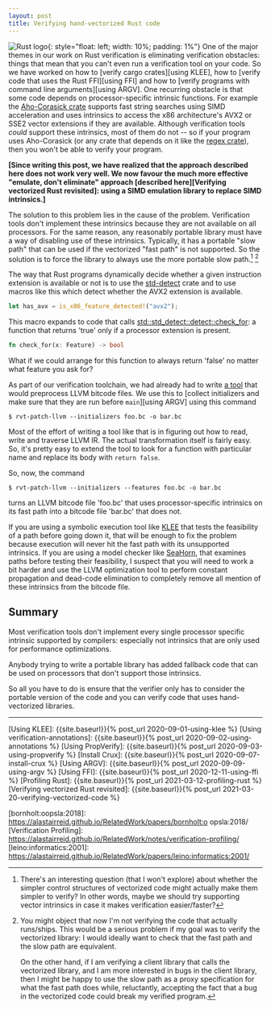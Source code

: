 ```yaml
---
layout: post
title: Verifying hand-vectorized Rust code
---
```


![Rust logo](https://www.rust-lang.org/static/images/rust-logo-blk.svg){: style="float: left; width: 10%; padding: 1%"}
One of the major themes in our work on Rust verification is
eliminating verification obstacles: things that mean that you
can't even run a verification tool on your code.
So we have worked on how to [verify cargo crates][using KLEE],
how to [verify code that uses the Rust FFI][using FFI]
and how to [verify programs with command line arguments][using ARGV].
One recurring obstacle is that some code depends on processor-specific
intrinsic functions.
For example the [Aho-Corasick crate] supports fast string searches
using SIMD acceleration and uses intrinsics to access the x86 architecture's
AVX2 or SSE2 vector extensions if they are available.
Although verification tools *could* support these intrinsics,
most of them do not -- so if your program uses Aho-Corasick (or
any crate that depends on it like the [regex crate]), then you won't be
able to verify your program.

**[Since writing this post, we have realized that the approach described here
does not work very well. We now favour the much more effective "emulate, don't
eliminate" approach [described here][Verifying vectorized Rust revisited]:
using a SIMD emulation library to replace SIMD intrinsics.]**

The solution to this problem lies in the cause of the problem.
Verification tools don't implement these intrinsics because they
are not available on all processors.
For the same reason, any reasonably portable library must have a way
of disabling use of these intrinsics.  Typically, it has a portable "slow path"
that can be used if the vectorized "fast path" is not supported.
So the solution is to force the library to always use the more
portable slow path.[^is-it-slow] [^but-youre-not-verifying-the-real-code]

[^is-it-slow]:
    There's an interesting question (that I won't explore)
    about whether the simpler control structures of vectorized
    code might actually make them simpler to verify?
    In other words, maybe we should try supporting
    vector intrinsics in case it makes verification easier/faster?

[^but-youre-not-verifying-the-real-code]:
    You might object that now I'm not verifying the code that actually runs/ships.
    This would be a serious problem if my goal was to verify the
    vectorized library: I would ideally want to check that the fast path
    and the slow path are equivalent.

    On the other hand, if I am verifying a client library that calls the vectorized library,
    and I am more interested in bugs in the client library, then
    I might be happy to use the slow path as a proxy specification
    for what the fast path does while, reluctantly, accepting the fact
    that a bug in the vectorized code could break my verified program.

The way that Rust programs dynamically decide whether a given instruction
extension is available or not is to use the [std-detect] crate
and to use macros like this which detect whether the AVX2 extension
is available.

``` rust
let has_avx = is_x86_feature_detected!("avx2");
```

This macro expands to code that calls [std::std_detect::detect::check_for]:
a function that returns 'true' only if a processor extension is present.

``` rust
fn check_for(x: Feature) -> bool
```

What if we could arrange for this function to always return 'false'
no matter what feature you ask for?

As part of our verification toolchain, we had already had to write
[a tool][rvt-patch-llvm] that would preprocess LLVM bitcode files.
We use this to [collect initializers and make sure that they are run
before `main`][using ARGV] using this command

``` shell
$ rvt-patch-llvm --initializers foo.bc -o bar.bc
```

Most of the effort of writing a tool like that is in figuring out how to read,
write and traverse LLVM IR.  The actual transformation itself is fairly easy.
So, it's pretty easy to extend the tool to look for a function with particular
name and replace its body with `return false`.

So, now, the command

``` shell
$ rvt-patch-llvm --initializers --features foo.bc -o bar.bc
```

turns an LLVM bitcode file 'foo.bc' that uses processor-specific intrinsics
on its fast path into a bitcode file 'bar.bc' that does not.

If you are using a symbolic execution tool like [KLEE] that tests the feasibility of a
path before going down it, that will be enough to fix
the problem because execution will never hit the fast path with its unsupported intrinsics.
If you are using a model checker like [SeaHorn], that examines paths before testing their
feasibility, I suspect that you will need to work a bit harder and
use the LLVM optimization tool to perform constant propagation and dead-code
elimination to completely remove all mention of these intrinsics from the bitcode file.

## Summary

Most verification tools don't implement every single processor specific intrinsic supported
by compilers: especially not intrinsics that are only used for performance optimizations.

Anybody trying to write a portable library has added fallback code that can be used on processors
that don't support those intrinsics.

So all you have to do is ensure that the verifier only has to consider the
portable version of the code and you can verify code that uses hand-vectorized libraries.

------------------

[aho-corasick crate]:             https://crates.io/crates/aho-corasick/
[CC-rs crate]:                    https://github.com/alexcrichton/cc-rs/
[Cargo build scripts]:            https://doc.rust-lang.org/cargo/reference/build-scripts.html
[Clang]:                          https://clang.llvm.org/
[Crux-MIR]:                       https://github.com/GaloisInc/mir-verifier/
[Docker]:                         https://www.docker.com/
[GraalVM and Rust]:               https://michaelbh.com/blog/graalvm-and-rust-1/
[Hypothesis]:                     https://hypothesis.works/
[kcachegrind]:                    https://kcachegrind.github.io/html/Home.html
[KLEE]:                           https://klee.github.io/
[Linux driver verification]:      http://linuxtesting.org/ldv/
[LLVM]:                           https://llvm.org/
[MIR blog post]:                  https://blog.rust-lang.org/2016/04/19/MIR.html
[PropTest book]:                  https://altsysrq.github.io/proptest-book/intro.html
[PropTest]:                       https://github.com/AltSysrq/proptest/
[regex crate]:                    https://crates.io/crates/regex
[Rust benchmarks]:                https://github.com/soarlab/rust-benchmarks/
[Rust port of QuickCheck]:        https://github.com/burntsushi/quickcheck/
[Rust's runtime]:                 https://blog.mgattozzi.dev/rusts-runtime/
[SeaHorn]:                        https://seahorn.github.io/
[SMACK]:                          https://smackers.github.io/
[SV-COMP]:                        https://sv-comp.sosy-lab.org/2020/rules.php
[std-detect]:                     https://docs.rs/std_detect/0.1.5/std_detect/
[std::std_detect::detect::check_for]: https://stdrs.dev/nightly/x86_64-pc-windows-gnu/std/std_detect/detect/fn.check_for.html
[std::env::args source code]:     https://github.com/rust-lang/rust/blob/master/library/std/src/sys/unix/args.rs

[RVT git repo]:                   {{site.gitrepo}}/
[cargo-verify source]:            {{site.gitrepo}}blob/main/cargo-verify/
[compatibility-test]:             {{site.gitrepo}}blob/main/compatibility-test/src
[demos/simple/ffi directory]:     {{site.gitrepo}}blob/main/demos/simple/ffi/
[CONTRIBUTING]:                   {{site.gitrepo}}blob/main/CONTRIBUTING.md
[LICENSE-APACHE]:                 {{site.gitrepo}}blob/main/LICENSE-APACHE
[LICENSE-MIT]:                    {{site.gitrepo}}blob/main/LICENSE-MIT
[regex bottleneck]:               {{site.gitrepo}}blob/main/demos/bottlenecks/regex/src/main.rs
[rust2calltree]:                  {{site.gitrepo}}tree/main/rust2calltree
[rvt-patch-llvm]:                 {{site.gitrepo}}tree/main/rvt-patch-llvm

[Using KLEE]:                     {{site.baseurl}}{% post_url 2020-09-01-using-klee %}
[Using verification-annotations]: {{site.baseurl}}{% post_url 2020-09-02-using-annotations %}
[Using PropVerify]:               {{site.baseurl}}{% post_url 2020-09-03-using-propverify %}
[Install Crux]:                   {{site.baseurl}}{% post_url 2020-09-07-install-crux %}
[Using ARGV]:                     {{site.baseurl}}{% post_url 2020-09-09-using-argv %}
[Using FFI]:                      {{site.baseurl}}{% post_url 2020-12-11-using-ffi %}
[Profiling Rust]:                 {{site.baseurl}}{% post_url 2021-03-12-profiling-rust %}
[Verifying vectorized Rust revisited]: {{site.baseurl}}{% post_url 2021-03-20-verifying-vectorized-code %}

[Measuring coverage]:             http://ccadar.blogspot.com/2020/07/measuring-coverage-achieved-by-symbolic.html
[KLEE testing CoreUtils]:         https://klee.github.io/tutorials/testing-coreutils/
[galea:arxiv:2018]:               https://alastairreid.github.io/RelatedWork/papers/galea:arxiv:2018/
[bornholt:oopsla:2018]:           https://alastairreid.github.io/RelatedWork/papers/bornholt:o opsla:2018/
[Verification Profiling]:         https://alastairreid.github.io/RelatedWork/notes/verification-profiling/
[leino:informatics:2001]:         https://alastairreid.github.io/RelatedWork/papers/leino:informatics:2001/

[Rust design for testability]:    https://alastairreid.github.io/rust-testability/
[Rust testing or verification]:   https://alastairreid.github.io/why-not-both/
[Verification competitions]:      https://alastairreid.github.io/verification-competitions/

